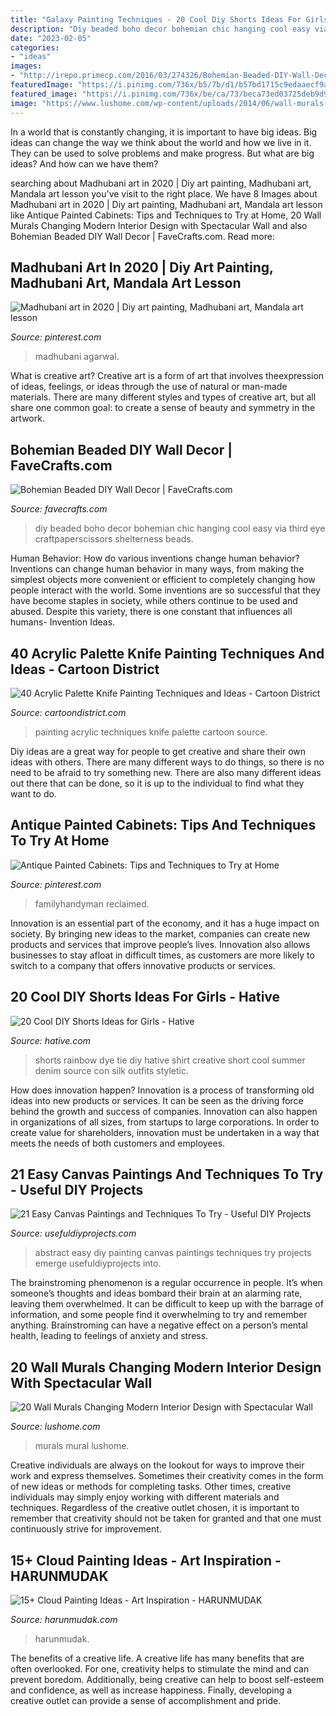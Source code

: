 ```yaml
---
title: "Galaxy Painting Techniques - 20 Cool Diy Shorts Ideas For Girls"
description: "Diy beaded boho decor bohemian chic hanging cool easy via third eye craftpaperscissors shelterness beads"
date: "2023-02-05"
categories:
- "ideas"
images:
- "http://irepo.primecp.com/2016/03/274326/Bohemian-Beaded-DIY-Wall-Decor_ExtraLarge700_ID-1579882.jpg?v=1579882"
featuredImage: "https://i.pinimg.com/736x/b5/7b/d1/b57bd1715c9edaaecf9afbfe1983d264.jpg"
featured_image: "https://i.pinimg.com/736x/be/ca/73/beca73ed03725deb9d9ad13396f24e3f.jpg"
image: "https://www.lushome.com/wp-content/uploads/2014/06/wall-murals-painting-ideas-interior-decorating-14.jpg"
---
```



In a world that is constantly changing, it is important to have big ideas. Big ideas can change the way we think about the world and how we live in it. They can be used to solve problems and make progress. But what are big ideas? And how can we have them?

	

		
searching about Madhubani art in 2020 | Diy art painting, Madhubani art, Mandala art lesson you've visit to the right place. We have 8 Images about Madhubani art in 2020 | Diy art painting, Madhubani art, Mandala art lesson like Antique Painted Cabinets: Tips and Techniques to Try at Home, 20 Wall Murals Changing Modern Interior Design with Spectacular Wall and also Bohemian Beaded DIY Wall Decor | FaveCrafts.com. Read more:
		
    
## Madhubani Art In 2020 | Diy Art Painting, Madhubani Art, Mandala Art Lesson

<img loading=lazy src="https://i.pinimg.com/736x/b5/7b/d1/b57bd1715c9edaaecf9afbfe1983d264.jpg" onerror="this.onerror=null;this.src='https://tse3.mm.bing.net/th?id=OIP.C1Dq1jXdqm9RIomXSiZHrAHaLi&amp;pid=15.1';" alt="Madhubani art in 2020 | Diy art painting, Madhubani art, Mandala art lesson">

_Source: pinterest.com_

>madhubani agarwal. 

	

What is creative art?
Creative art is a form of art that involves theexpression of ideas, feelings, or ideas through the use of natural or man-made materials. There are many different styles and types of creative art, but all share one common goal: to create a sense of beauty and symmetry in the artwork.

    
## Bohemian Beaded DIY Wall Decor | FaveCrafts.com

<img loading=lazy src="http://irepo.primecp.com/2016/03/274326/Bohemian-Beaded-DIY-Wall-Decor_ExtraLarge700_ID-1579882.jpg?v=1579882" onerror="this.onerror=null;this.src='https://tse1.mm.bing.net/th?id=OIP.wgw_sKqnrvs5EwtFc0vRhgHaK4&amp;pid=15.1';" alt="Bohemian Beaded DIY Wall Decor | FaveCrafts.com">

_Source: favecrafts.com_

>diy beaded boho decor bohemian chic hanging cool easy via third eye craftpaperscissors shelterness beads. 

	

Human Behavior: How do various inventions change human behavior?
Inventions can change human behavior in many ways, from making the simplest objects more convenient or efficient to completely changing how people interact with the world. Some inventions are so successful that they have become staples in society, while others continue to be used and abused. Despite this variety, there is one constant that influences all humans- Invention Ideas.

    
## 40 Acrylic Palette Knife Painting Techniques And Ideas - Cartoon District

<img loading=lazy src="http://www.cartoondistrict.com/wp-content/uploads/2019/01/Acrylic-Palette-Knife-Painting-Techniques-and-Ideas-21.jpg" onerror="this.onerror=null;this.src='https://tse3.mm.bing.net/th?id=OIP.lUjY-gw7bkcgxfU_5feFUAHaJ7&amp;pid=15.1';" alt="40 Acrylic Palette Knife Painting Techniques and Ideas - Cartoon District">

_Source: cartoondistrict.com_

>painting acrylic techniques knife palette cartoon source. 

	

Diy ideas are a great way for people to get creative and share their own ideas with others. There are many different ways to do things, so there is no need to be afraid to try something new. There are also many different ideas out there that can be done, so it is up to the individual to find what they want to do.

    
## Antique Painted Cabinets: Tips And Techniques To Try At Home

<img loading=lazy src="https://i.pinimg.com/736x/be/ca/73/beca73ed03725deb9d9ad13396f24e3f.jpg" onerror="this.onerror=null;this.src='https://tse4.mm.bing.net/th?id=OIP.iwOeNTIun3fzljnXQoYJrAHaHa&amp;pid=15.1';" alt="Antique Painted Cabinets: Tips and Techniques to Try at Home">

_Source: pinterest.com_

>familyhandyman reclaimed. 

	

Innovation is an essential part of the economy, and it has a huge impact on society. By bringing new ideas to the market, companies can create new products and services that improve people’s lives. Innovation also allows businesses to stay afloat in difficult times, as customers are more likely to switch to a company that offers innovative products or services.

    
## 20 Cool DIY Shorts Ideas For Girls - Hative

<img loading=lazy src="https://hative.com/wp-content/uploads/2015/01/diy-shorts-ideas/2-rainbow-tie-dye-shorts.jpg" onerror="this.onerror=null;this.src='https://tse2.mm.bing.net/th?id=OIP.-OBwYQLO4JKpt12L0m4xRQHaKX&amp;pid=15.1';" alt="20 Cool DIY Shorts Ideas for Girls - Hative">

_Source: hative.com_

>shorts rainbow dye tie diy hative shirt creative short cool summer denim source con silk outfits styletic. 

	

How does innovation happen?
Innovation is a process of transforming old ideas into new products or services. It can be seen as the driving force behind the growth and success of companies. Innovation can also happen in organizations of all sizes, from startups to large corporations. In order to create value for shareholders, innovation must be undertaken in a way that meets the needs of both customers and employees.

    
## 21 Easy Canvas Paintings And Techniques To Try - Useful DIY Projects

<img loading=lazy src="https://i1.wp.com/usefuldiyprojects.com/wp-content/uploads/2017/05/Easy-Canvas-Paintings-and-Techniques-To-Try-usefuldiyprojects-7.jpg" onerror="this.onerror=null;this.src='https://tse3.mm.bing.net/th?id=OIP.TzRKT9ZvPsGlkmdySOYN_wHaLH&amp;pid=15.1';" alt="21 Easy Canvas Paintings and Techniques To Try - Useful DIY Projects">

_Source: usefuldiyprojects.com_

>abstract easy diy painting canvas paintings techniques try projects emerge usefuldiyprojects into. 

	

The brainstroming phenomenon is a regular occurrence in people. It’s when someone’s thoughts and ideas bombard their brain at an alarming rate, leaving them overwhelmed. It can be difficult to keep up with the barrage of information, and some people find it overwhelming to try and remember anything. Brainstroming can have a negative effect on a person’s mental health, leading to feelings of anxiety and stress.

    
## 20 Wall Murals Changing Modern Interior Design With Spectacular Wall

<img loading=lazy src="https://www.lushome.com/wp-content/uploads/2014/06/wall-murals-painting-ideas-interior-decorating-14.jpg" onerror="this.onerror=null;this.src='https://tse1.mm.bing.net/th?id=OIP.cFTirdixSJb6xcNYBidiVgAAAA&amp;pid=15.1';" alt="20 Wall Murals Changing Modern Interior Design with Spectacular Wall">

_Source: lushome.com_

>murals mural lushome. 

	

Creative individuals are always on the lookout for ways to improve their work and express themselves. Sometimes their creativity comes in the form of new ideas or methods for completing tasks. Other times, creative individuals may simply enjoy working with different materials and techniques. Regardless of the creative outlet chosen, it is important to remember that creativity should not be taken for granted and that one must continuously strive for improvement.

    
## 15+ Cloud Painting Ideas - Art Inspiration - HARUNMUDAK

<img loading=lazy src="https://harunmudak.com/wp-content/uploads/2020/07/1491460715700_IMG_20170325_112811_HDR__94601.1492839907-768x1024.jpg" onerror="this.onerror=null;this.src='https://tse1.mm.bing.net/th?id=OIP.cAirdN6F4uOAeMhlu81lNgHaJ4&amp;pid=15.1';" alt="15+ Cloud Painting Ideas - Art Inspiration - HARUNMUDAK">

_Source: harunmudak.com_

>harunmudak. 

	

The benefits of a creative life.
A creative life has many benefits that are often overlooked. For one, creativity helps to stimulate the mind and can prevent boredom. Additionally, being creative can help to boost self-esteem and confidence, as well as increase happiness. Finally, developing a creative outlet can provide a sense of accomplishment and pride.

